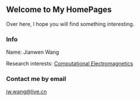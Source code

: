## Welcome to My HomePages

Over here, I hope you will find something interesting.
### Info


Name: Jianwen Wang

Research interests: [Computational Electromagnetics](https://en.wikipedia.org/wiki/Computational_electromagnetics)



### Contact me by email
jw.wang@live.cn
